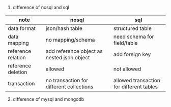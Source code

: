 1. difference of nosql and sql

note | nosql | sql
--- | ----- | ---
data format | json/hash table | structured table
data mapping | no mapping/schema | need schema for field/table
reference relation | add reference object as nested json object | add foreign key
reference deletion | allowed | not allowed
transaction | no transaction for different collections | allowed transaction for different tables

2. difference of mysql and mongodb
